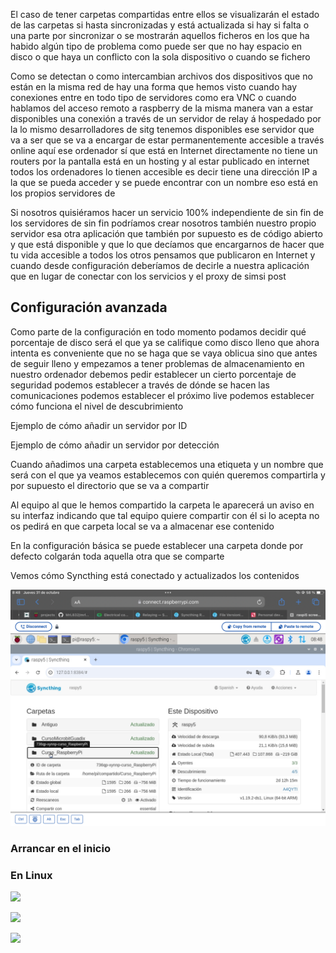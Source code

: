 El caso de tener carpetas compartidas entre ellos se visualizarán el estado de las carpetas si hasta sincronizadas y está actualizada si hay si falta o una parte por sincronizar o se mostrarán aquellos ficheros en los que ha habido algún tipo de problema como puede ser que no hay espacio en disco o que haya un conflicto con la sola dispositivo o cuando se fichero

Como se detectan o como intercambian archivos dos dispositivos que no están en la misma red de hay una forma que hemos visto cuando hay conexiones entre en todo tipo de servidores como era VNC o cuando hablamos del acceso remoto a raspberry de la misma manera van a estar disponibles una conexión a través de un servidor de relay á hospedado por la lo mismo desarrolladores de sitg tenemos disponibles ese servidor que va a ser que se va a encargar de estar permanentemente accesible a través online aquí ese ordenador sí que está en Internet directamente no tiene un routers por la pantalla está en un hosting y al estar publicado en internet todos los ordenadores lo tienen accesible es decir tiene una dirección IP a la que se pueda acceder y se puede encontrar con un nombre eso está en los propios servidores de

Si nosotros quisiéramos hacer un servicio 100% independiente de sin fin de los servidores de sin fin podríamos crear nosotros también nuestro propio servidor esa otra aplicación que también por supuesto es de código abierto y que está disponible y que lo que decíamos que encargarnos de hacer que tu vida accesible a todos los otros pensamos que publicaron en Internet y cuando desde configuración deberíamos de decirle a nuestra aplicación que en lugar de conectar con los servicios y el proxy de simsi post


## Configuración avanzada

Como parte de la configuración en todo momento podamos decidir qué porcentaje de disco será el que ya se califique como disco lleno que ahora intenta es conveniente que no se haga que se vaya oblicua sino que antes de seguir lleno y empezamos a tener problemas de almacenamiento en nuestro ordenador debemos pedir establecer un cierto porcentaje de seguridad podemos establecer a través de dónde se hacen las comunicaciones podemos establecer el próximo live podemos establecer cómo funciona el nivel de descubrimiento

Ejemplo de cómo añadir un servidor por ID

Ejemplo de cómo añadir un servidor por detección


Cuando añadimos una carpeta establecemos una etiqueta y un nombre que será con el que ya veamos establecemos con quién queremos compartirla y por supuesto el directorio que se va a compartir

Al equipo al que le hemos compartido la carpeta le aparecerá un aviso en su interfaz indicando que tal equipo quiere compartir con él si lo acepta no os pedirá en que carpeta local se va a almacenar ese contenido

En la configuración básica se puede establecer una carpeta donde por defecto colgarán toda aquella otra que se comparte

Vemos cómo Syncthing está conectado y actualizados los contenidos 

![](./images/syncthing_icono_status_raspberry.png)

### Arrancar en el inicio

### En Linux

![](syncthing_startup_apps.png)

![](syncthing_adding_startup_apps.png)

![](syncthing_added_startup_apps.png)